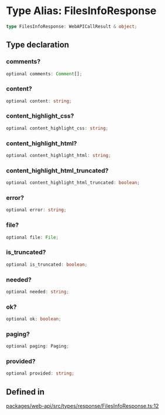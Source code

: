 # Type Alias: FilesInfoResponse

```ts
type FilesInfoResponse: WebAPICallResult & object;
```

## Type declaration

### comments?

```ts
optional comments: Comment[];
```

### content?

```ts
optional content: string;
```

### content\_highlight\_css?

```ts
optional content_highlight_css: string;
```

### content\_highlight\_html?

```ts
optional content_highlight_html: string;
```

### content\_highlight\_html\_truncated?

```ts
optional content_highlight_html_truncated: boolean;
```

### error?

```ts
optional error: string;
```

### file?

```ts
optional file: File;
```

### is\_truncated?

```ts
optional is_truncated: boolean;
```

### needed?

```ts
optional needed: string;
```

### ok?

```ts
optional ok: boolean;
```

### paging?

```ts
optional paging: Paging;
```

### provided?

```ts
optional provided: string;
```

## Defined in

[packages/web-api/src/types/response/FilesInfoResponse.ts:12](https://github.com/slackapi/node-slack-sdk/blob/main/packages/web-api/src/types/response/FilesInfoResponse.ts#L12)
